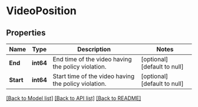 # VideoPosition

## Properties
Name | Type | Description | Notes
------------ | ------------- | ------------- | -------------
**End** | **int64** | End time of the video having the policy violation. | [optional] [default to null]
**Start** | **int64** | Start time of the video having the policy violation. | [optional] [default to null]

[[Back to Model list]](../README.md#documentation-for-models) [[Back to API list]](../README.md#documentation-for-api-endpoints) [[Back to README]](../README.md)

